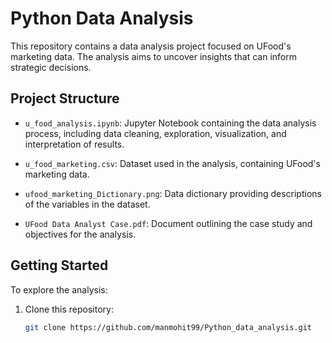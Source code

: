 

# Python Data Analysis

This repository contains a data analysis project focused on UFood's marketing data. The analysis aims to uncover insights that can inform strategic decisions.

## Project Structure

- `u_food_analysis.ipynb`: Jupyter Notebook containing the data analysis process, including data cleaning, exploration, visualization, and interpretation of results.

- `u_food_marketing.csv`: Dataset used in the analysis, containing UFood's marketing data.

- `ufood_marketing_Dictionary.png`: Data dictionary providing descriptions of the variables in the dataset.

- `UFood Data Analyst Case.pdf`: Document outlining the case study and objectives for the analysis.

## Getting Started

To explore the analysis:

1. Clone this repository:

   ```bash
   git clone https://github.com/manmohit99/Python_data_analysis.git
